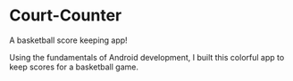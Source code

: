 # Court-Counter
A basketball score keeping app!

Using the fundamentals of Android development, I built this colorful app to keep scores for a basketball game.
